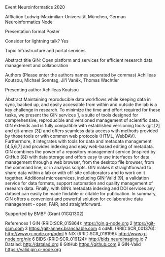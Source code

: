 Event
Neuroinformatics 2020

Affliation
Ludwig-Maximilian-Universität München, German Neuroinformatics Node

Presentation format
Poster

Consider for lightning talk?
Yes

Topic
Infrastructure and portal services

Abstract title
GIN: Open platform and services for efficient research data management and collaboration

Authors (Please enter the authors names seperated by commas)
Achilleas Koutsou, Michael Sonntag, Jiří Vaněk, Thomas Wachtler

Presenting author
Achilleas Koutsou

Abstract
Maintaining reproducible data workflows while keeping data in sync, backed up, and easily accessible from within and outside the lab is a key challenge in research. To minimize the time and effort required for these tasks, we present the GIN services [1](RRID:SCR_015864), a suite of tools designed for comprehensive, reproducible and versioned management of scientific data.
GIN extends and is fully compatible with established versioning tools (git [2] and git-annex [3]) and offers seamless data access with methods provided by those tools or with common web protocols (HTML, WebDAV). Furthermore, it integrates with tools for data and metadata management [4,5,6,7] and provides indexing and easy web-based editing of metadata. GIN combines the power of a repository management service (inspired by GitHub [8]) with data storage and offers easy to use interfaces for data management through a web browser, from the desktop file browser, from the command line, or in analysis scripts. GIN makes it straightforward to share data within a lab or with off-site collaborators and to work on it together. Additional microservices, including GIN-Valid [9], a validation service for data formats, support automation and quality management of research data. Finally, with GIN’s metadata indexing and DOI services any dataset can easily be made findable or citable for publication.
In summary, GIN offers a convenient and powerful solution  for collaborative data management - open, FAIR, and straightforward.

Supported by BMBF (Grant 01GQ1302)

References
1 GIN (RRID:SCR_015864): https://gin.g-node.org
2 https://git-scm.com
3 https://git-annex.branchable.com
4 odML (RRID:SCR_001376): http://www.g-node.org/odml
5 NIX (RRID:SCR_016196): http://www.g-node.org/nix
6 BIDS (RRID:SCR_016124): http://bids.neuroimaging.io
7 Datalad: http://datalad.org
8 GitHub https://github.com
9 GIN-Valid https://valid.gin.g-node.org
